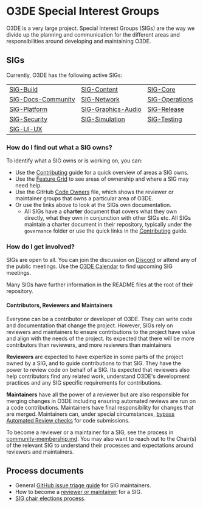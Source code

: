 # O3DE Special Interest Groups

O3DE is a very large project. Special Interest Groups (SIGs) are the way we divide up the planning and communication for the different areas and responsibilities around developing and maintaining O3DE. 

## SIGs

Currently, O3DE has the following active SIGs:

|                                                                  |                                                                  |                                                          |
|------------------------------------------------------------------|------------------------------------------------------------------|----------------------------------------------------------|
| [SIG-Build](https://github.com/o3de/sig-build)                   | [SIG-Content](https://github.com/o3de/sig-content)               | [SIG-Core](https://github.com/o3de/sig-core)             |
| [SIG-Docs-Community](https://github.com/o3de/sig-docs-community) | [SIG-Network](https://github.com/o3de/sig-network)               | [SIG-Operations](https://github.com/o3de/sig-operations) |
| [SIG-Platform](https://github.com/o3de/sig-platform)             | [SIG-Graphics-Audio](https://github.com/o3de/sig-graphics-audio) | [SIG-Release](https://github.com/o3de/sig-release)       | 
| [SIG-Security](https://github.com/o3de/sig-security)             | [SIG-Simulation](https://github.com/o3de/sig-simulation)         | [SIG-Testing](https://github.com/o3de/sig-testing)       |
| [SIG-UI-UX](https://github.com/o3de/sig-ui-ux)                   ||                                                                  |                                                             | 

### How do I find out what a SIG owns?

To identify what a SIG owns or is working on, you can:
* Use the [Contributing](../CONTRIBUTING.md) guide for a quick overview of areas a SIG owns.
* Use the [Feature Grid](https://github.com/o3de/community/blob/main/features/Sample-FeatureMarkdown.md) to see areas of ownership and where a SIG may need help.
* Use the GitHub [Code Owners](https://github.com/o3de/o3de/blob/development/.github/CODEOWNERS) file, which shows the reviewer or maintainer groups that owns a particular area of O3DE.
* Or use the links above to look at the SIGs own documentation.
    * All SIGs have a **charter** document that covers what they own directly, what they own in conjunction with other SIGs etc. All SIGs maintain a charter document in their repository, typically under the `governance` folder or use the quick links in the [Contributing](../CONTRIBUTING.md) guide. 

### How do I get involved?

SIGs are open to all. You can join the discussion on [Discord](https://discord.com/invite/o3de) or attend any of the public meetings. Use the [O3DE Calendar](https://lists.o3de.org/g/o3de-calendar/calendar) to find upcoming SIG meetings.

Many SIGs have further information in the README files at the root of their repository.

#### Contributors, Reviewers and Maintainers

Everyone can be a contributor or developer of O3DE. They can write code and documentation that change the project. However, SIGs rely on reviewers and maintainers to ensure contributions to the project have value and align with the needs of the project. Its expected that there will be more contributors than reviewers, and more reviewers than maintainers

**Reviewers** are expected to have expertize in some parts of the project owned by a SIG, and to guide contributions to that SIG. They have the power to review code on behalf of a SIG. Its expected that reviewers also help contributors find any related work, understand O3DE's development practices and any SIG specific requirements for contributions.

**Maintainers** have all the power of a reviewer but are also responsible for merging changes in O3DE including ensuring automated reviews are run on a code contributions. Maintainers have final responsibility for changes that are merged. Maintainers can, under special circumstances, [bypass Automated Review checks](/contributors/docs/override_pr_status_check.md) for code submissions.

To become a reviewer or a maintainer for a SIG, see the process in [community-membership.md](/community-membership.md). You may also want to reach out to the Chair(s) of the relevant SIG to understand their processes and expectations around reviewers and maintainers.

## Process documents

* General [GitHub issue triage guide](../sigs/docs/sig-issues-triage-guide.md) for SIG maintainers.
* How to become a [reviewer or maintainer](../community-membership.md) for a SIG.
* [SIG chair elections process](../O3DE%20Elections/O3DE%20Elections%20Guide.md).
